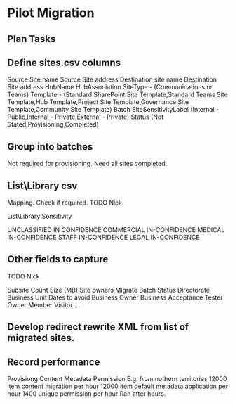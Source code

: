 
# Pilot Migration 


## Plan Tasks

## Define sites.csv columns

Source Site name
Source Site address
Destination site name
Destination Site address
HubName
HubAssociation
SiteType - (Communications or Teams)
Template - (Standard SharePoint Site Template,Standard Teams Site Template,Hub Template,Project Site Template,Governance Site Template,Community Site Template)
Batch
SiteSensitivityLabel (Internal - Public,Internal - Private,External - Private)
Status (Not Stated,Provisioning,Completed)





## Group into batches

Not required for provisioning. Need all sites completed.

## List\Library csv

Mapping. Check if required. 
TODO Nick

List\Library Sensitivity 

UNCLASSIFIED
IN CONFIDENCE
COMMERCIAL IN-CONFIDENCE
MEDICAL IN-CONFIDENCE
STAFF IN-CONFIDENCE
LEGAL IN-CONFIDENCE


## Other fields to capture

TODO Nick

Subsite Count
Size (MB)
Site owners
Migrate
Batch
Status
Directorate
Business Unit
Dates to avoid
Business Owner
Business Acceptance Tester
Owner
Member
Visitor
...


## Develop redirect rewrite XML from list of migrated sites.

## Record performance
Provisiong
Content 
Metadata
Permission 
E.g. from nothern territories
12000 item content migration per hour
12000 item default metadata application per hour
1400 unique permission per hour 
Ran after hours.


